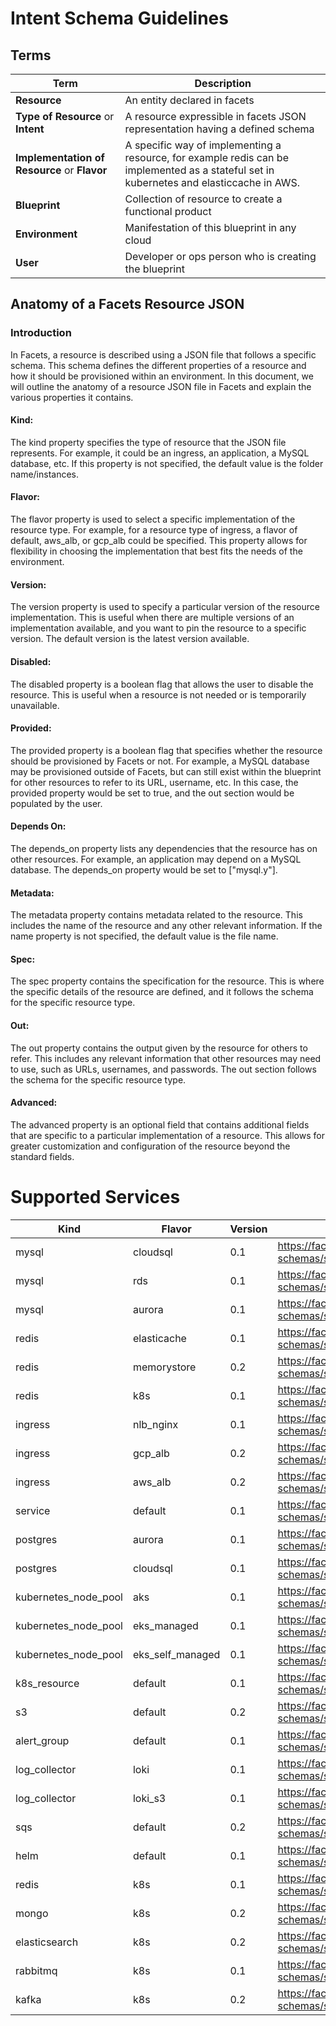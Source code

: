 # Intent Schema Guidelines

## Terms

| Term                                         | Description                                                                                                                              |
|----------------------------------------------|------------------------------------------------------------------------------------------------------------------------------------------|
| **Resource**                                 | An entity declared in facets                                                                                                             |
| **Type of Resource** or **Intent**           | A resource expressible in facets JSON representation having a defined schema                                                             |
| **Implementation of Resource** or **Flavor** | A specific way of implementing a resource, for example redis can be implemented as a stateful set in kubernetes and elasticcache in AWS. |
| **Blueprint**                                | Collection of resource to create a functional product                                                                                    |
| **Environment**                              | Manifestation of this blueprint in any cloud                                                                                             |
| **User**                                     | Developer or ops person who is creating the blueprint                                                                                    |

## Anatomy of a Facets Resource JSON

### Introduction
In Facets, a resource is described using a JSON file that follows a specific schema. This schema defines the different properties of a resource and how it should be provisioned within an environment. In this document, we will outline the anatomy of a resource JSON file in Facets and explain the various properties it contains.

#### Kind:
The kind property specifies the type of resource that the JSON file represents. For example, it could be an ingress, an application, a MySQL database, etc. If this property is not specified, the default value is the folder name/instances.

#### Flavor:
The flavor property is used to select a specific implementation of the resource type. For example, for a resource type of ingress, a flavor of default, aws_alb, or gcp_alb could be specified. This property allows for flexibility in choosing the implementation that best fits the needs of the environment.

#### Version:
The version property is used to specify a particular version of the resource implementation. This is useful when there are multiple versions of an implementation available, and you want to pin the resource to a specific version. The default version is the latest version available.

#### Disabled:
The disabled property is a boolean flag that allows the user to disable the resource. This is useful when a resource is not needed or is temporarily unavailable.

#### Provided:
The provided property is a boolean flag that specifies whether the resource should be provisioned by Facets or not. For example, a MySQL database may be provisioned outside of Facets, but can still exist within the blueprint for other resources to refer to its URL, username, etc. In this case, the provided property would be set to true, and the out section would be populated by the user.

#### Depends On:
The depends_on property lists any dependencies that the resource has on other resources. For example, an application may depend on a MySQL database. The depends_on property would be set to ["mysql.y"].

#### Metadata:
The metadata property contains metadata related to the resource. This includes the name of the resource and any other relevant information. If the name property is not specified, the default value is the file name.

#### Spec:
The spec property contains the specification for the resource. This is where the specific details of the resource are defined, and it follows the schema for the specific resource type.

#### Out:
The out property contains the output given by the resource for others to refer. This includes any relevant information that other resources may need to use, such as URLs, usernames, and passwords. The out section follows the schema for the specific resource type.

#### Advanced:
The advanced property is an optional field that contains additional fields that are specific to a particular implementation of a resource. This allows for greater customization and configuration of the resource beyond the standard fields.

# Supported Services

| Kind                 | Flavor           | Version | Schema                                                                                        | Sample                                                       | Readme                                                  |
|----------------------|------------------|---------|-----------------------------------------------------------------------------------------------|--------------------------------------------------------------|---------------------------------------------------------|
| mysql                | cloudsql         | 0.1     | https://facets-cloud.github.io/facets-schemas/schemas/mysql/mysql.schema.json                 | [Sample](schemas/mysql/mysql.cloudsql.sample.json)           | [Readme](schemas/mysql/README.md)                       |
| mysql                | rds              | 0.1     | https://facets-cloud.github.io/facets-schemas/schemas/mysql/mysql.schema.json                 | [Sample](schemas/mysql/mysql.rds.sample.json)                | [Readme](schemas/mysql/README.md)                       |
| mysql                | aurora           | 0.1     | https://facets-cloud.github.io/facets-schemas/schemas/mysql/mysql.schema.json                 | [Sample](schemas/mysql/mysql.aurora.sample.json)             | [Readme](schemas/mysql/README.md)                       |
| redis                | elasticache      | 0.1     | https://facets-cloud.github.io/facets-schemas/schemas/redis/redis.schema.json                 | [Sample](schemas/redis/sample.json)                          | [Readme](schemas/redis/README.md)                       |
| redis                | memorystore      | 0.2     | https://facets-cloud.github.io/facets-schemas/schemas/redis/redis.schema.json                 | [Sample](schemas/redis/sample.json)                          | [Readme](schemas/redis/README.md)                       |
| redis                | k8s              | 0.1     | https://facets-cloud.github.io/facets-schemas/schemas/redis/redis.schema.json                 | [Sample](schemas/redis/sample.json)                          | [Readme](schemas/redis/README.md)                       |
| ingress              | nlb_nginx        | 0.1     | https://facets-cloud.github.io/facets-schemas/schemas/loadbalancer/ingress.schema.json        | [Sample](schemas/loadbalancer/ingress.nlb_nginx.sample.json) | [Readme](schemas/loadbalancer/ingress.schema.md)        |
| ingress              | gcp_alb          | 0.2     | https://facets-cloud.github.io/facets-schemas/schemas/loadbalancer/ingress.schema.json        | [Sample](schemas/loadbalancer/ingress.gcp_alb.sample.json)   | [Readme](schemas/loadbalancer/ingress.schema.md)        |
| ingress              | aws_alb          | 0.2     | https://facets-cloud.github.io/facets-schemas/schemas/loadbalancer/ingress.schema.json        | [Sample](schemas/loadbalancer/ingress.aws_alb.sample.json)   | [Readme](schemas/loadbalancer/ingress.schema.md)        |
| service              | default          | 0.1     | https://facets-cloud.github.io/facets-schemas/schemas/service/service.schema.json             | [Sample](schemas/service/main.json)                          | [Readme](schemas/service/service.schema.md)             |
| postgres             | aurora           | 0.1     | https://facets-cloud.github.io/facets-schemas/schemas/postgres/postgres.schema.json           | [Sample](schemas/postgres/postgres.aurora.sample.json)       | [Readme](schemas/postgres/README.md)                    |
| postgres             | cloudsql         | 0.1     | https://facets-cloud.github.io/facets-schemas/schemas/postgres/postgres.schema.json           | [Sample](schemas/postgres/postgres.cloudsql.sample.json)     | [Readme](schemas/postgres/README.md)                    |
| kubernetes_node_pool | aks              | 0.1     | https://facets-cloud.github.io/facets-schemas/schemas/nodepool/nodepool.schema.json           | [Sample](schemas/nodepool/nodepool.aks.sample.json)          | [Readme](schemas/nodepool/nodepool.schema.md)           |
| kubernetes_node_pool | eks_managed      | 0.1     | https://facets-cloud.github.io/facets-schemas/schemas/nodepool/nodepool.schema.json           | [Sample](schemas/nodepool/nodepool.eks-managed.sample.json)  | [Readme](schemas/nodepool/nodepool.schema.md)           |
| kubernetes_node_pool | eks_self_managed | 0.1     | https://facets-cloud.github.io/facets-schemas/schemas/nodepool/nodepool.schema.json           | [Sample](schemas/nodepool/nodepool.self-managed.sample.json) | [Readme](schemas/nodepool/nodepool.schema.md)           |
| k8s_resource         | default          | 0.1     | https://facets-cloud.github.io/facets-schemas/schemas/k8s_resource/k8s_resource.schema.json   | [Sample](schemas/k8s_resource/sample.json)                   | [Readme](schemas/k8s_resource/README.md)                |
| s3                   | default          | 0.2     | https://facets-cloud.github.io/facets-schemas/schemas/s3/s3.schema.json                       | [Sample](schemas/s3/s3.sample.json)                          | [Readme](schemas/s3/s3.schema.md)                       |
| alert_group          | default          | 0.1     | https://facets-cloud.github.io/facets-schemas/schemas/alert_group/alert-group.schema.json     | [Sample](schemas/alert_group/sample.json)                    | [Readme](schemas/alert_group/README.md)                 |
| log_collector        | loki             | 0.1     | https://facets-cloud.github.io/facets-schemas/schemas/log_collector/log-collector.schema.json | [Sample](schemas/log_collector/loki-sample.json)             | [Readme](schemas/log_collector/README.md)               |
| log_collector        | loki_s3          | 0.1     | https://facets-cloud.github.io/facets-schemas/schemas/log_collector/log-collector.schema.json | [Sample](schemas/log_collector/loki-s3-sample.json)          | [Readme](schemas/log_collector/README.md)               |
| sqs                  | default          | 0.2     | https://facets-cloud.github.io/facets-schemas/schemas/sqs/sqs.schema.json                     | [Sample](schemas/sqs/sqs.sample.json)                        | [Readme](schemas/sqs/README.md)                         |
| helm                 | default          | 0.1     | https://facets-cloud.github.io/facets-schemas/schemas/helm/helm.schema.json                   | [Sample](schemas/helm/sample.json)                           | [Readme](schemas/helm/README.md)                        |
| redis                | k8s              | 0.1     | https://facets-cloud.github.io/facets-schemas/schemas/redis/redis.schema.json                 | [Sample](schemas/redis/)                                     | [Readme](schemas/redis/README.md)                       |
| mongo                | k8s              | 0.2     | https://facets-cloud.github.io/facets-schemas/schemas/redis/redis.schema.json                 | [Sample](schemas/mongo/)                                     | [Readme](schemas/mongo/mongo.schema.md)                 |
| elasticsearch        | k8s              | 0.2     | https://facets-cloud.github.io/facets-schemas/schemas/elasticsearch/elasticsearch.schema.json | [Sample](schemas/elasticsearch/elasticsearch.sample.json)    | [Readme](schemas/elasticsearch/elasticsearch.schema.md) |
| rabbitmq             | k8s              | 0.1     | https://facets-cloud.github.io/facets-schemas/schemas/rabbitmq/rabbitmq.schema.json           | [Sample](schemas/rabbitmq/rabbitmq.k8s.sample.json)          | [Readme](schemas/rabbitmq/rabbitmq.schema.md)           |
| kafka                | k8s              | 0.2     | https://facets-cloud.github.io/facets-schemas/schemas/kafka/kafka.schema.json                 | [Sample](schemas/kafka/sample-kafka.json)                    | [Readme](schemas/kafka/kafka.schema.md)                 |
